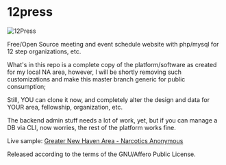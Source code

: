 # 12press

![12Press](http://tonybaldwin.me/images/12press.20150704.png)

Free/Open Source meeting and event schedule website with php/mysql for 12 step organizations, etc.

What's in this repo is a complete copy of the platform/software as created for my local NA area, 
however, I will be shortly removing such customizations and make this master branch generic for public consumption;

Still, YOU can clone it now, and completely alter the design and data for YOUR area, fellowship, organization, etc.

The backend admin stuff needs a lot of work, yet, but if you can manage a DB via CLI, now worries, the rest of the platform works fine.

Live sample: [Greater New Haven Area - Narcotics Anonymous](http://gnhana.liberame.org)

Released according to the terms of the GNU/Affero Public License.


